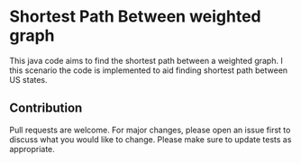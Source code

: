 # Shortest Path Between weighted graph
This java code aims to find the shortest path between a weighted graph. I this scenario the code is implemented to aid finding shortest path between US states.

## Contribution
Pull requests are welcome. For major changes, please open an issue first to discuss what you would like to change.
Please make sure to update tests as appropriate.

